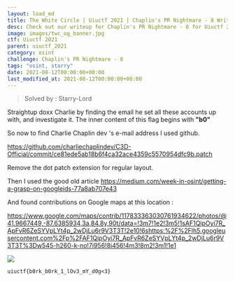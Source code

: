 ```yaml
---
layout: load_md
title: The White Circle | Uiuctf 2021 | Chaplin's PR Nightmare - 8 Writeup
desc: Check out our writeup for Chaplin's PR Nightmare - 8 for Uiuctf 2021 capture the flag competition.
image: images/twc_og_banner.jpg
ctf: Uiuctf 2021
parent: uiuctf_2021
category: osint
challenge: Chaplin's PR Nightmare - 8
tags: "osint, starry"
date: 2021-08-12T00:00:00+00:00
last_modified_at: 2021-08-12T00:00:00+00:00
---
```



> Solved by : Starry-Lord

Straightup doxx Charlie by finding the email he set all these accounts up with, and investigate it.
The inner content of this flag begins with **"b0"**


So now to find Charlie Chaplin dev 's e-mail address I used github. 

https://github.com/charliechaplindev/C3D-Official/commit/ce81ede5ab18b6f4ca32ace4359c5570954dfc9b.patch

Remove the dot patch extension for regular layout. 

Then I used the good old article https://medium.com/week-in-osint/getting-a-grasp-on-googleids-77a8ab707e43

And found contributions on Google maps at this location :

https://www.google.com/maps/contrib/117833363030761934622/photos/@41.9667449,-87.6385934,3a,84.8y,90t/data=!3m7!1e2!3m5!1sAF1QipOyi7R_ApFvR6ZeSYVpLYt4p_2wDjLu6r9V3T3T!2e10!6shttps:%2F%2Flh5.googleusercontent.com%2Fp%2FAF1QipOyi7R_ApFvR6ZeSYVpLYt4p_2wDjLu6r9V3T3T%3Dw545-h260-k-no!7i956!8i456!4m3!8m2!3m1!1e1

![](https://i.imgur.com/lGLBAwA.jpg)



    uiuctf{b0rk_b0rk_1_lOv3_mY_d0g<3}



